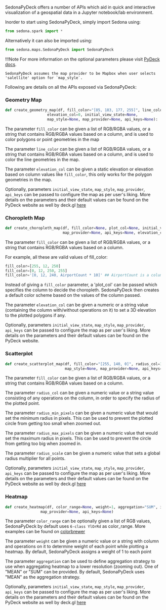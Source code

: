 SedonaPyDeck offers a number of APIs which aid in quick and interactive visualization of a geospatial data in a Jupyter notebook/lab environment.

Inorder to start using SedonaPyDeck, simply import Sedona using:

```python
from sedona.spark import *
```

Alternatively it can also be imported using:

```python
from sedona.maps.SedonaPyDeck import SedonaPyDeck
```

!!!Note
    For more information on the optional parameters please visit [PyDeck docs](https://deckgl.readthedocs.io/en/latest/deck.html).

    SedonaPyDeck assumes the map provider to be Mapbox when user selects 'salellite' option for `map_style`.

Following are details on all the APIs exposed via SedonaPyDeck:

### **Geometry Map**

```python
def create_geometry_map(df, fill_color="[85, 183, 177, 255]", line_color="[85, 183, 177, 255]",
                   elevation_col=0, initial_view_state=None,
                   map_style=None, map_provider=None, api_keys=None):
```

The parameter `fill_color` can be given a list of RGB/RGBA values, or a string that contains RGB/RGBA values based on a column, and is used to color polygons or point geometries in the map

The parameter `line_color` can be given a list of RGB/RGBA values, or a string that contains RGB/RGBA values based on a column, and is used to color the line geometries in the map.

The parameter `elevation_col` can be given a static elevation or elevation based on column values like `fill_color`, this only works for the polygon geometries in the map.

Optionally, parameters `initial_view_state`, `map_style`, `map_provider`, `api_keys` can be passed to configure the map as per user's liking.
More details on the parameters and their default values can be found on the PyDeck website as well by deck.gl [here](https://github.com/visgl/deck.gl/blob/8.9-release/docs/api-reference/layers/geojson-layer.md)

### **Choropleth Map**

```python
def create_choropleth_map(df, fill_color=None, plot_col=None, initial_view_state=None, map_style=None,
						  map_provider=None, api_keys=None, elevation_col=0)
```

The parameter `fill_color` can be given a list of RGB/RGBA values, or a string that contains RGB/RGBA values based on a column.

For example, all these are valid values of fill_color:

```python
fill_color=[255, 12, 250]
fill_color=[0, 12, 250, 255]
fill_color='[0, 12, 240, AirportCount * 10]' ## AirportCount is a column in the passed df
```

Instead of giving a `fill_color` parameter, a 'plot_col' can be passed which specifies the column to decide the choropleth.
SedonaPyDeck then creates a default color scheme based on the values of the column passed.

The parameter `elevation_col` can be given a numeric or a string value (containing the column with/without operations on it) to set a 3D elevation to the plotted polygons if any.

Optionally, parameters `initial_view_state`, `map_style`, `map_provider`, `api_keys` can be passed to configure the map as per user's liking.
More details on the parameters and their default values can be found on the PyDeck website.

### **Scatterplot**

```python
def create_scatterplot_map(df, fill_color="[255, 140, 0]", radius_col=1, radius_min_pixels = 1, radius_max_pixels = 10, radius_scale=1, initial_view_state=None,
                           map_style=None, map_provider=None, api_keys=None)
```

The parameter `fill_color` can be given a list of RGB/RGBA values, or a string that contains RGB/RGBA values based on a column.

The parameter `radius_col` can be given a numeric value or a string value consisting of any operations on the column, in order to specify the radius of the plotted point.

The parameter `radius_min_pixels` can be given a numeric value that would set the minimum radius in pixels. This can be used to prevent the plotted circle from getting too small when zoomed out.

The parameter `radius_max_pixels` can be given a numeric value that would set the maximum radius in pixels. This can be used to prevent the circle from getting too big when zoomed in.

The parameter `radius_scale` can be given a numeric value that sets a global radius multiplier for all points.

Optionally, parameters `initial_view_state`, `map_style`, `map_provider`, `api_keys` can be passed to configure the map as per user's liking.
More details on the parameters and their default values can be found on the PyDeck website as well by deck.gl [here](https://github.com/visgl/deck.gl/blob/8.9-release/docs/api-reference/layers/scatterplot-layer.md)

### **Heatmap**

```python
def create_heatmap(df, color_range=None, weight=1, aggregation="SUM", initial_view_state=None, map_style=None,
                map_provider=None, api_keys=None)
```

The parameter `color_range` can be optionally given a list of RGB values, SedonaPyDeck by default uses `6-class YlOrRd` as color_range.
More examples can be found on [colorbrewer](https://colorbrewer2.org/#type=sequential&scheme=YlOrRd&n=6)

The parameter `weight` can be given a numeric value or a string with column and operations on it to determine weight of each point while plotting a heatmap.
By default, SedonaPyDeck assigns a weight of 1 to each point

The parameter `aggregation` can be used to define aggregation strategy to use when aggregating heatmap to a lower resolution (zooming out).
One of "MEAN" or "SUM" can be provided. By default, SedonaPyDeck uses "MEAN" as the aggregation strategy.

Optionally, parameters `initial_view_state`, `map_style`, `map_provider`, `api_keys` can be passed to configure the map as per user's liking.
More details on the parameters and their default values can be found on the PyDeck website as well by deck.gl [here](https://github.com/visgl/deck.gl/blob/8.9-release/docs/api-reference/aggregation-layers/heatmap-layer.md)
